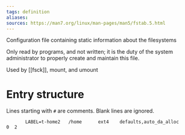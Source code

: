 ```yaml
---
tags: definition
aliases: 
sources: https://man7.org/linux/man-pages/man5/fstab.5.html
---
```


Configuration file containing static information about the filesystems

Only read by programs, and not written; it is the duty of the system administrator to properly create and maintain this file.

Used by [[fsck]], mount, and umount

# Entry structure
Lines starting with `#` are comments. Blank lines are ignored.

           LABEL=t-home2   /home      ext4    defaults,auto_da_alloc      0  2